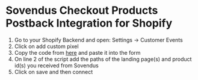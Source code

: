 # Sovendus Checkout Products Postback Integration for Shopify

1. Go to your Shopify Backend and open: Settings -> Customer Events
2. Click on add custom pixel
3. Copy the code from [here](https://raw.githubusercontent.com/Sovendus-GmbH/Sovendus-Checkout-Products-Postback-Integration-for-Shopify/main/shopify_checkout_products_postback.js) and paste it into the form
4. On line 2 of the script add the paths of the landing page(s) and product id(s) you received from Sovendus
5. Click on save and then connect
